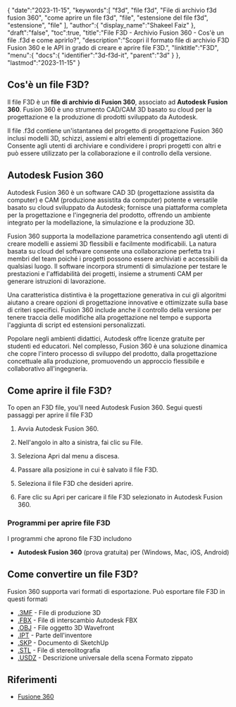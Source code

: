 {
   "date":"2023-11-15",
   "keywords":[
"f3d",
"file f3d",
"File di archivio f3d fusion 360",
"come aprire un file f3d",
"file",
"estensione del file f3d",
"estensione",
"file"
],
   "author":{
      "display_name":"Shakeel Faiz"
},
   "draft":"false",
   "toc":true,
   "title":"File F3D - Archivio Fusion 360 - Cos'è un file .f3d e come aprirlo?",
   "description":"Scopri il formato file di archivio F3D Fusion 360 e le API in grado di creare e aprire file F3D.",
   "linktitle":"F3D",
   "menu":{
      "docs":{
         "identifier":"3d-f3d-it",
         "parent":"3d"
}
},
   "lastmod":"2023-11-15"
}

## Cos'è un file F3D?

Il file F3D è un **file di archivio di Fusion 360**, associato ad **Autodesk Fusion 360**. Fusion 360 è uno strumento CAD/CAM 3D basato su cloud per la progettazione e la produzione di prodotti sviluppato da Autodesk.

Il file .f3d contiene un'istantanea del progetto di progettazione Fusion 360 inclusi modelli 3D, schizzi, assiemi e altri elementi di progettazione. Consente agli utenti di archiviare e condividere i propri progetti con altri e può essere utilizzato per la collaborazione e il controllo della versione.

## Autodesk Fusion 360

Autodesk Fusion 360 è un software CAD 3D (progettazione assistita da computer) e CAM (produzione assistita da computer) potente e versatile basato su cloud sviluppato da Autodesk; fornisce una piattaforma completa per la progettazione e l'ingegneria del prodotto, offrendo un ambiente integrato per la modellazione, la simulazione e la produzione 3D.

Fusion 360 supporta la modellazione parametrica consentendo agli utenti di creare modelli e assiemi 3D flessibili e facilmente modificabili. La natura basata su cloud del software consente una collaborazione perfetta tra i membri del team poiché i progetti possono essere archiviati e accessibili da qualsiasi luogo. Il software incorpora strumenti di simulazione per testare le prestazioni e l'affidabilità dei progetti, insieme a strumenti CAM per generare istruzioni di lavorazione.

Una caratteristica distintiva è la progettazione generativa in cui gli algoritmi aiutano a creare opzioni di progettazione innovative e ottimizzate sulla base di criteri specifici. Fusion 360 include anche il controllo della versione per tenere traccia delle modifiche alla progettazione nel tempo e supporta l'aggiunta di script ed estensioni personalizzati.

Popolare negli ambienti didattici, Autodesk offre licenze gratuite per studenti ed educatori. Nel complesso, Fusion 360 è una soluzione dinamica che copre l'intero processo di sviluppo del prodotto, dalla progettazione concettuale alla produzione, promuovendo un approccio flessibile e collaborativo all'ingegneria.

## Come aprire il file F3D?

To open an F3D file, you'll need Autodesk Fusion 360. Segui questi passaggi per aprire il file F3D

1. Avvia Autodesk Fusion 360.

1. Nell'angolo in alto a sinistra, fai clic su File.

1. Seleziona Apri dal menu a discesa.

1. Passare alla posizione in cui è salvato il file F3D.

1. Seleziona il file F3D che desideri aprire.

1. Fare clic su Apri per caricare il file F3D selezionato in Autodesk Fusion 360.

### Programmi per aprire file F3D

I programmi che aprono file F3D includono

- **Autodesk Fusion 360** (prova gratuita) per (Windows, Mac, iOS, Android)

## Come convertire un file F3D?

Fusion 360 supporta vari formati di esportazione. Può esportare file F3D in questi formati

- [.3MF](/3d/3mf/) - File di produzione 3D
- [.FBX](/3d/fbx/) - File di interscambio Autodesk FBX
- [.OBJ](/3d/obj/) - File oggetto 3D Wavefront
- [.IPT](/3d/ipt/) - Parte dell'inventore
- [.SKP](/image/skp/) - Documento di SketchUp
- [.STL](/cad/stl/) - File di stereolitografia
- [.USDZ](/3d/usdz/) - Descrizione universale della scena Formato zippato

## Riferimenti
* [Fusione 360](https://en.wikipedia.org/wiki/Fusion_360)


